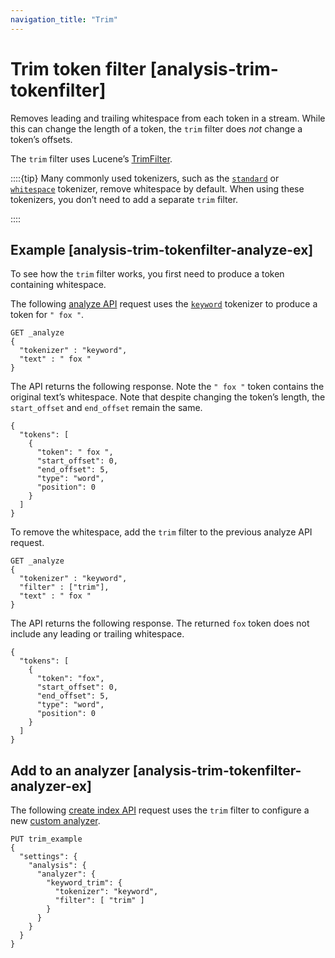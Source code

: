 ```yaml
---
navigation_title: "Trim"
---
```


# Trim token filter [analysis-trim-tokenfilter]


Removes leading and trailing whitespace from each token in a stream. While this can change the length of a token, the `trim` filter does *not* change a token’s offsets.

The `trim` filter uses Lucene’s [TrimFilter](https://lucene.apache.org/core/10_1_0/analysis/common/org/apache/lucene/analysis/miscellaneous/TrimFilter.md).

::::{tip} 
Many commonly used tokenizers, such as the [`standard`](analysis-standard-tokenizer.md) or [`whitespace`](analysis-whitespace-tokenizer.md) tokenizer, remove whitespace by default. When using these tokenizers, you don’t need to add a separate `trim` filter.

::::


## Example [analysis-trim-tokenfilter-analyze-ex]

To see how the `trim` filter works, you first need to produce a token containing whitespace.

The following [analyze API](indices-analyze.md) request uses the [`keyword`](analysis-keyword-tokenizer.md) tokenizer to produce a token for `" fox "`.

```console
GET _analyze
{
  "tokenizer" : "keyword",
  "text" : " fox "
}
```

The API returns the following response. Note the `" fox "` token contains the original text’s whitespace. Note that despite changing the token’s length, the `start_offset` and `end_offset` remain the same.

```console-result
{
  "tokens": [
    {
      "token": " fox ",
      "start_offset": 0,
      "end_offset": 5,
      "type": "word",
      "position": 0
    }
  ]
}
```

To remove the whitespace, add the `trim` filter to the previous analyze API request.

```console
GET _analyze
{
  "tokenizer" : "keyword",
  "filter" : ["trim"],
  "text" : " fox "
}
```

The API returns the following response. The returned `fox` token does not include any leading or trailing whitespace.

```console-result
{
  "tokens": [
    {
      "token": "fox",
      "start_offset": 0,
      "end_offset": 5,
      "type": "word",
      "position": 0
    }
  ]
}
```


## Add to an analyzer [analysis-trim-tokenfilter-analyzer-ex]

The following [create index API](indices-create-index.md) request uses the `trim` filter to configure a new [custom analyzer](analysis-custom-analyzer.md).

```console
PUT trim_example
{
  "settings": {
    "analysis": {
      "analyzer": {
        "keyword_trim": {
          "tokenizer": "keyword",
          "filter": [ "trim" ]
        }
      }
    }
  }
}
```


